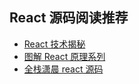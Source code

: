 ## React 源码阅读推荐

- [React 技术揭秘](https://react.iamkasong.com)
- [图解 React 原理系列](https://7kms.github.io/react-illustration-series/)
- [全栈潇晨 react 源码](https://xiaochen1024.com/courseware/60b1b2f6cf10a4003b634718/60b1b311cf10a4003b634719)
